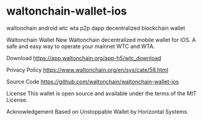 # waltonchain-wallet-ios
waltonchain android wtc wta p2p dapp decentralized blockchain wallet

Waltonchain Wallet
New Waltonchain decentralized mobile wallet for iOS. A safe and easy way to operate your mainnet WTC and WTA. 

Download
https://app.waltonchain.org/app-h5/wtc_download



Privacy Policy
https://www.waltonchain.org/en/sys/cate/58.html



Source Code
https://github.com/waltonchain/waltonchain-wallet-ios



License
This wallet is open source and available under the terms of the MIT License.


Acknowledgement
Based on Unstoppable Wallet by Horizontal Systems.

